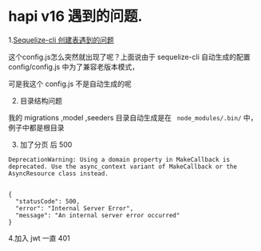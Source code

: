 # hapi v16 遇到的问题.


1.[Sequelize-cli 创建表遇到的问题](https://juejin.im/book/5b63fdba6fb9a04fde5ae6d0/section/5b6c042b6fb9a04fd93e5e03)

这个config.js怎么突然就出现了呢？上面说由于 sequelize-cli 自动生成的配置 config/config.js 中为了兼容老版本模式，

可是我这个 config.js  不是自动生成的呢

2. 目录结构问题

我的 migrations ,model ,seeders 目录自动生成是在 ` node_modules/.bin/` 中，例子中都是根目录

3. 加了分页 后 500
```
DeprecationWarning: Using a domain property in MakeCallback is deprecated. Use the async_context variant of MakeCallback or the AsyncResource class instead.


{
  "statusCode": 500,
  "error": "Internal Server Error",
  "message": "An internal server error occurred"
}
```
4.加入 jwt 一直 401 
